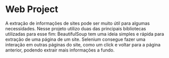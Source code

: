# Web Project

A extração de informações de sites pode ser muito útil para algumas necessidades.
Nesse projeto utilizo duas das principais bibliotecas utilizadas para esse fim: 
BeautifulSoup tem uma ideia simples e rápida para extração de uma página de um site.
Selenium consegue fazer uma interação em outras páginas do site, como um click e voltar para a página anterior, podendo extrair mais informações a fundo.